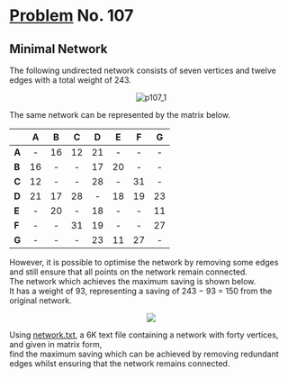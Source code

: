 # [Problem](https://projecteuler.net/problem=107) No. 107

## Minimal Network

The following undirected network consists of seven vertices and twelve edges with a total weight of 243.

<div align="center">
	<img alt="p107_1" style="background: white;" src="https://user-images.githubusercontent.com/73425927/168728556-ed01f951-7415-4149-9acc-80273a0ce190.png" />
</div>

The same network can be represented by the matrix below.


<table align="center">
	<thead>
		<tr>
			<th></th>
			<th style="text-align:center">A</th>
			<th style="text-align:center">B</th>
			<th style="text-align:center">C</th>
			<th style="text-align:center">D</th>
			<th style="text-align:center">E</th>
			<th style="text-align:center">F</th>
			<th style="text-align:center">G</th>
		</tr>
	</thead>
	<tbody>
		<tr>
			<td><strong>A</strong></td>
			<td style="text-align:center">-</td>
			<td style="text-align:center">16</td>
			<td style="text-align:center">12</td>
			<td style="text-align:center">21</td>
			<td style="text-align:center">-</td>
			<td style="text-align:center">-</td>
			<td style="text-align:center">-</td>
		</tr>
		<tr>
			<td><strong>B</strong></td>
			<td style="text-align:center">16</td>
			<td style="text-align:center">-</td>
			<td style="text-align:center">-</td>
			<td style="text-align:center">17</td>
			<td style="text-align:center">20</td>
			<td style="text-align:center">-</td>
			<td style="text-align:center">-</td>
		</tr>
		<tr>
			<td><strong>C</strong></td>
			<td style="text-align:center">12</td>
			<td style="text-align:center">-</td>
			<td style="text-align:center">-</td>
			<td style="text-align:center">28</td>
			<td style="text-align:center">-</td>
			<td style="text-align:center">31</td>
			<td style="text-align:center">-</td>
		</tr>
		<tr>
			<td><strong>D</strong></td>
			<td style="text-align:center">21</td>
			<td style="text-align:center">17</td>
			<td style="text-align:center">28</td>
			<td style="text-align:center">-</td>
			<td style="text-align:center">18</td>
			<td style="text-align:center">19</td>
			<td style="text-align:center">23</td>
		</tr>
		<tr>
			<td><strong>E</strong></td>
			<td style="text-align:center">-</td>
			<td style="text-align:center">20</td>
			<td style="text-align:center">-</td>
			<td style="text-align:center">18</td>
			<td style="text-align:center">-</td>
			<td style="text-align:center">-</td>
			<td style="text-align:center">11</td>
		</tr>
		<tr>
			<td><strong>F</strong></td>
			<td style="text-align:center">-</td>
			<td style="text-align:center">-</td>
			<td style="text-align:center">31</td>
			<td style="text-align:center">19</td>
			<td style="text-align:center">-</td>
			<td style="text-align:center">-</td>
			<td style="text-align:center">27</td>
		</tr>
		<tr>
			<td><strong>G</strong></td>
			<td style="text-align:center">-</td>
			<td style="text-align:center">-</td>
			<td style="text-align:center">-</td>
			<td style="text-align:center">23</td>
			<td style="text-align:center">11</td>
			<td style="text-align:center">27</td>
			<td style="text-align:center">-</td>
		</tr>
	</tbody>
</table>

<!-- |       |   A   |   B   |   C   |   D   |   E   |   F   |   G   |
	 | ----- | :---: | :---: | :---: | :---: | :---: | :---: | :---: |
	 | **A** |   -   |  16   |  12   |  21   |   -   |   -   |   -   |
	 | **B** |  16   |   -   |   -   |  17   |  20   |   -   |   -   |
	 | **C** |  12   |   -   |   -   |  28   |   -   |  31   |   -   |
	 | **D** |  21   |  17   |  28   |   -   |  18   |  19   |  23   |
	 | **E** |   -   |  20   |   -   |  18   |   -   |   -   |  11   |
	 | **F** |   -   |   -   |  31   |  19   |   -   |   -   |  27   |
	 | **G** |   -   |   -   |   -   |  23   |  11   |  27   |   -   | -->

However, it is possible to optimise the network by removing some edges and still ensure that all points on the network remain connected.<br>
The network which achieves the maximum saving is shown below.<br>
It has a weight of 93, representing a saving of 243 − 93 = 150 from the original network.

<div align="center">
	<img style="background: white;" src="https://user-images.githubusercontent.com/73425927/168731395-15c4fbe0-bf9a-48b2-9b99-ae42c611e170.png">
</div>

Using [network.txt](p107_network.txt), a 6K text file containing a network with forty vertices, and given in matrix form,<br>
find the maximum saving which can be achieved by removing redundant edges whilst ensuring that the network remains connected.
